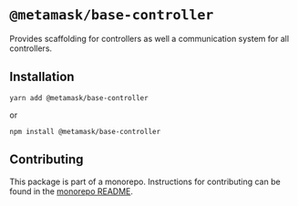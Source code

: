 # `@metamask/base-controller`

Provides scaffolding for controllers as well a communication system for all controllers.

## Installation

`yarn add @metamask/base-controller`

or

`npm install @metamask/base-controller`

## Contributing

This package is part of a monorepo. Instructions for contributing can be found in the [monorepo README](https://github.com/MetaMask/controllers#readme).

